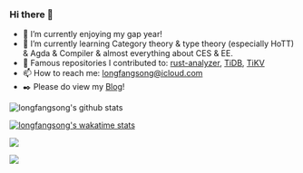 ### Hi there 👋

<!--
**longfangsong/longfangsong** is a ✨ _special_ ✨ repository because its `README.md` (this file) appears on your GitHub profile.

Here are some ideas to get you started:
-->

- 🔭 I’m currently enjoying my gap year!
- 🌱 I’m currently learning Category theory & type theory (especially HoTT) & Agda & Compiler & almost everything about CES & EE.
- 🧩 Famous repositories I contributed to: [rust-analyzer](https://github.com/rust-analyzer/rust-analyzer), [TiDB](https://github.com/pingcap/tidb), [TiKV](https://github.com/tikv/tikv/)
- 📫 How to reach me: longfangsong@icloud.com
- ✒️ Please do view my [Blog](https://longfangsong.github.io/en)!
<!-- 👯 I’m looking to collaborate on ...
🤔 I’m looking for help with ...
- 💬 Ask me about ...
- 😄 Pronouns: ...
- ⚡ Fun fact: ...
-->

![longfangsong's github stats](https://github-readme-stats.vercel.app/api?username=longfangsong&show_icons=true&theme=dracula&hide_title=true&count_private=true)

[![longfangsong's wakatime stats](https://github-readme-stats.vercel.app/api/wakatime?username=longfangsong)](https://github.com/anuraghazra/github-readme-stats)

<img src="https://github-profile-trophy.vercel.app/?username=longfangsong&column=4&theme=nord&margin-w=15&margin-h=15">

<img
  src="https://cr-skills-chart-widget.azurewebsites.net/api/api?username=longfangsong&skills=JavaScript,TypeScript,C,C%2B%2B,Rust,Go,CSS,Python,Scala,HTML&show-other-skills=true"
/>
